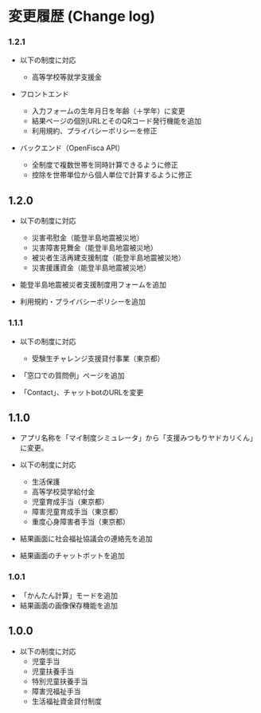 # 変更履歴 (Change log)

### 1.2.1 
- 以下の制度に対応
  - 高等学校等就学支援金

- フロントエンド
  - 入力フォームの生年月日を年齢（＋学年）に変更
  - 結果ページの個別URLとそのQRコード発行機能を追加
  - 利用規約、プライバシーポリシーを修正

- バックエンド（OpenFisca API）
  - 全制度で複数世帯を同時計算できるように修正
  - 控除を世帯単位から個人単位で計算するように修正

## 1.2.0

- 以下の制度に対応
  - 災害弔慰金（能登半島地震被災地）
  - 災害障害見舞金（能登半島地震被災地）
  - 被災者生活再建支援制度（能登半島地震被災地）  
  - 災害援護資金（能登半島地震被災地）

- 能登半島地震被災者支援制度用フォームを追加

- 利用規約・プライバシーポリシーを追加

### 1.1.1

- 以下の制度に対応
  - 受験生チャレンジ支援貸付事業（東京都）

- 「窓口での質問例」ページを追加

- 「Contact」、チャットbotのURLを変更

## 1.1.0

- アプリ名称を「マイ制度シミュレータ」から「支援みつもりヤドカリくん」に変更。

- 以下の制度に対応
  - 生活保護
  - 高等学校奨学給付金
  - 児童育成手当（東京都）
  - 障害児童育成手当（東京都）
  - 重度心身障害者手当（東京都）

- 結果画面に社会福祉協議会の連絡先を追加

- 結果画面のチャットボットを追加

### 1.0.1
- 「かんたん計算」モードを追加
- 結果画面の画像保存機能を追加

## 1.0.0

- 以下の制度に対応
  - 児童手当
  - 児童扶養手当
  - 特別児童扶養手当
  - 障害児福祉手当
  - 生活福祉資金貸付制度
